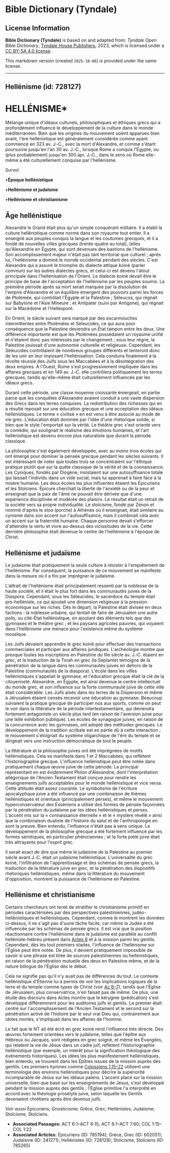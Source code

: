 # Bible Dictionary (Tyndale)

## License Information

**Bible Dictionary (Tyndale)** is based on and adapted from: _Tyndale Open Bible Dictionary_, [Tyndale House Publishers](https://tyndaleopenresources.com/), 2023, which is licensed under a [CC BY-SA 4.0 license](https://creativecommons.org/licenses/by-sa/4.0/legalcode.en).

This markdown version (created `2025-10-06`) is provided under the same license.



--------------------------------

## Hellénisme (id: 728127)

HELLÉNISME\*
============

Mélange unique d'idéaux culturels, philosophiques et éthiques grecs qui a profondément influencé le développement de la culture dans le monde méditerranéen. Bien que les origines du mouvement soient apparues bien avant, l'ère hellénistique est généralement considérée comme ayant commencé en 323 av. J.‑C., avec la mort d'Alexandre, et comme s'étant poursuivie jusqu'en l'an 30 av. J.‑C., lorsque Rome a conquis l'Égypte, ou (plus probablement) jusqu'en 300 apr. J.‑C., dans le sens où Rome elle\-même a été culturellement conquise par l'hellénisme.

Survol

•**Époque hellénistique**

•**Hellénisme et judaïsme**

•**Hellénisme et christianisme**

Âge hellénistique
-----------------

Alexandre le Grand était plus qu'un simple conquérant militaire. Il a établi la culture hellénistique comme norme dans son royaume tout entier. Il a enseigné aux peuples conquis la langue et les coutumes grecques, et il a fondé de nouvelles villes grecques (trente\-quatre au total), telles qu'Alexandrie en Égypte, qui sont devenues des bastions de l'hellénisme. Son accomplissement majeur n'était pas tant territorial que culturel ; après lui, l'hellénisme a dominé le monde occidental pendant des siècles. C'est Alexandre qui a assuré le triomphe du dialecte attique koinè (parler commun) sur les autres dialectes grecs, et celui\-ci est devenu l'atout principale dans l'hellénisation de l'Orient. Le dialecte koinè devait être le principe de base de l'acceptation de l'hellénisme par les peuples soumis. La première période après sa mort serait marquée par la dissolution de l'empire d'Alexandre et un équilibre émergent des pouvoirs parmi les forces de Ptolémée, qui contrôlait l'Égypte et la Palestine ; Séleucos, qui régnait sur Babylone et l'Asie Mineure ; et Antipater (suivi par Antigone), qui régnait sur la Macédoine et l'Hellespont.

En Orient, le siècle suivant sera marqué par des escarmouches intermittentes entre Ptolémées et Séleucides, ce qui aura pour conséquence que la Palestine deviendra un État tampon entre les deux. Une différence importante est que les Ptolémées possédaient un royaume unifié et n'étaient donc pas intéressés par le changement ; sous leur règne, la Palestine jouissait d'une autonomie culturelle et religieuse. Cependant, les Séleucides contrôlaient de nombreux groupes différents et tenteront donc de les unir en leur imposant l'hellénisation. Cela conduira finalement à la révolte réussie des Juifs sous les Maccabées et à la désintégration des deux empires. À l'Ouest, Rome s'est progressivement impliquée dans les affaires grecques et en 149 av. J.‑C. elle contrôlera politiquement les terres grecques, tandis qu'elle\-même était culturellement influencée par les idéaux grecs.

Durant cette période, une classe moyenne croissante émergeait, en partie parce que les conquêtes d'Alexandre avaient conduit à une vaste dispersion des Grecs dans les terres conquises. La redistribution des richesses qui en a résulté reposait sur une éducation grecque et une acceptation des idéaux hellénistiques. Le terme « civilisé » en est venu à être associé au mode de vie grec. L'éducation était dominée par l'idée d'une rhétorique solide, si bien que le style l'emportait sur la vérité. Le théâtre grec s'est orienté vers la comédie, qui soulignait le réalisme des émotions humaines, et l'art hellénistique est devenu encore plus naturaliste que durant la période classique.

La philosophie s'est également développée, avec au moins trois écoles qui ont émergé pour dominer la pensée grecque pendant les siècles suivants. Il est intéressant de noter que toutes trois se concentraient sur l'éthique pratique plutôt que sur la quête classique de la vérité et de la connaissance. Les Cyniques, fondés par Diogène, insistaient sur une autosuffisance totale qui laissait l'individu dans un vide social, mais lui apprenait à faire face à la misère humaine. Les deux écoles les plus influentes étaient les Épicuriens et les Stoïciens. Épicure cherchait la liberté de l'anxiété ou de la peur et enseignait que la paix de l'âme ne pouvait être dérivée que d'une expérience disciplinée et modérée des plaisirs. Le résultat était un retrait de la société vers sa propre individualité. Le stoïcisme, fondé par Zénon et nommé d'après le *stoa* (porche) à Athènes où il enseignait, était similaire au cynisme dans son accent sur l'autosuffisance, mais il combinait cela avec un accent sur la fraternité humaine. Chaque personne devait s'efforcer d'atteindre la vertu et vivre au\-dessus des vicissitudes de la vie. Cette dernière philosophie était devenue le centre de l'hellénisme à l'époque de Christ.

Hellénisme et judaïsme
----------------------

Le judaïsme était pratiquement la seule culture à résister à l'empiétement de l'hellénisme. Par conséquent, la puissance de ce mouvement se manifeste dans la mesure où il a fini par imprégner le judaïsme.

L'attrait de l'hellénisme était principalement ressenti par la noblesse de la haute société, et il était le plus fort dans les communautés juives de la Diaspora. Cependant, sous les Séleucides, le sacerdoce du temple était pro\-helléniste, ce qui ajoutait une dimension religieuse à la pression économique sur les riches. Dès le départ, la Palestine était divisée en deux factions : la noblesse urbaine, qui tentait de faire de Jérusalem une autre *polis*, ou cité\-État hellénistique, en ajoutant des éléments tels que des gymnases et le théâtre grec ; et les paysans agricoles pauvres, qui voyaient dans l'hellénisme une menace pour l'existence même du système mosaïque.

Les Juifs devaient apprendre le grec koinè pour effectuer des transactions commerciales et participer aux affaires juridiques. L'archéologie montre que presque toutes les inscriptions en Palestine du IIIe siècle av. J.‑C. étaient en grec, et la traduction de la Torah en grec (la Septante) témoigne de la pénétration de la langue dans les communautés juives en dehors de la Palestine (communautés de la diaspora). L'école dans les villes hellénistiques s'appelait le gymnase, et l'éducation grecque était la clé de la citoyenneté. Alexandrie, en Égypte, est ainsi devenue le centre intellectuel du monde grec, et son influence sur la forte communauté juive de cette ville était considérable. Les Juifs aisés dans les terres de la Dispersion et même à Jérusalem étaient censés recevoir une éducation au gymnase. Beaucoup suivaient la pratique grecque de participer nus aux sports, comme on peut le voir dans la littérature de la période intertestamentaire, qui deviendra fortement antagoniste un siècle plus tard (en raison de l'aversion juive pour une telle exhibition publique). Les écoles de synagogue juives, en raison de la concurrence avec les gymnases, ont adopté des méthodes grecques. Le développement de la tradition scribale est en partie dû à cette interaction ; le mouvement s'éloignait du système oligarchique de l'ère du temple et se dirigeait vers une instruction démocratique de tout le peuple.

La littérature et la philosophie juives ont été imprégnées de motifs hellénistiques. Cela se manifeste dans 1 et 2 Maccabées, qui reflètent l'historiographie grecque. L'influence hellénistique peut être notée dans pratiquement chaque œuvre juive de cette période. Le principal représentant en est évidemment Philon d'Alexandrie, dont l'interprétation allégorique de l'Ancien Testament était conçue pour rendre les enseignements juifs acceptables pour le monde hellénistique et vice versa. Cette attitude était assez courante. Le symbolisme de l'écriture apocalyptique juive a été influencé par une combinaison de thèmes hellénistiques et orientaux (principalement perses), et même le mouvement hyperconservateur des Esséniens a utilisé des formes de pensée façonnées par la pénétration du judaïsme par les idées hellénistiques et perses. L'accent mis sur la « connaissance éternelle » et le « mystère révélé » ainsi que la combinaison dualiste de l'histoire du salut et de l'anthropologie en sont la preuve. Bien entendu, l'influence n'était pas à sens unique. Le développement de la philosophie grecque a été fortement influencé par les formes sémitiques, en particulier phéniciennes ; et la forte piété juive était très attrayante pour l'esprit grec.

Il serait exact de dire que même le judaïsme de la Palestine au premier siècle avant J.‑C. était un judaïsme hellénistique. L'universalité du grec koinè, l'infiltration de l'apprentissage et des schémas de pensée grecs, la traduction de la littérature juive en grec, et la pénétration des dispositifs rhétoriques hellénistiques, même dans la littérature du mouvement d'opposition, montrent la puissance de l'hellénisme en Palestine.

Hellénisme et christianisme
---------------------------

Certains chercheurs ont tenté de stratifier le christianisme primitif en périodes caractérisées par des perspectives palestiniennes, judéo\-hellénistiques et hellénistiques. Cependant, comme le montrent les données ci\-dessus, il ne s'agit pas d'uune tâche facile, car même la Judée a été influencée par les schémas de pensée grecs. Il est vrai que la position réactionnaire contre l'hellénisme dans le judaïsme est parallèle au conflit helléniste\-hébreu présent dans [Actes 6](https://ref.ly/Acts6:1-Acts6:15) et à la mission parmi les gentils. Cependant, dès les tout premiers stades, l'influence de l'hellénisme sur l'Église peut être notée. De plus, il devient pratiquement impossible de savoir si une phrase est tirée de sources palestiniennes ou hellénistiques, en raison de la pénétration mutuelle des deux en Palestine même, et de la nature bilingue de l'Église dès le début.

Cela ne signifie pas qu'il n'y avait pas de différences du tout. Le contexte hellénistique d'Étienne lui a permis de voir les implications logiques de la terre et du temple comme types de Christ (voir [Ac 6–7](https://ref.ly/Acts6:1-Acts7:60)), tandis que l'Église de Jérusalem, plus conservatrice, n'en faisait pas de même. De plus, une étude des discours dans Actes montre que le kérygme (prédication) s'est développé différemment pour les auditoires juifs et gentils. Le premier était centré sur l'accomplissement de l'Ancien Testament et le second sur la pénétration active de l'histoire par le seul vrai Dieu qui, contrairement aux idoles mortes, s'impliquait dans les affaires de l'homme.

Le fait que le NT ait été écrit en grec koinè rend l'influence très directe. Des œuvres fortement orientées vers le judaïsme, telles que l'épître aux Hébreux ou Jacques, sont rédigées en grec soigné, et même les Évangiles, qui relatent la vie de Jésus dans un cadre juif, reflètent l'historiographie hellénistique (par exemple, un intérêt pour la signification théologique des événements historiques). Les idées les plus manifestement hellénistiques, bien entendu, se trouvent dans les Épîtres issues de la mission auprès des gentils. Les premiers hymnes comme [Colossiens 1\.15–22](https://ref.ly/Col1:15-Col1:22) utilisent une terminologie des environs hellénistiques pour décrire la supériorité incomparable de Jésus sur les idéaux païens. L'accent placé sur la mission universelle, bien que basé sur les enseignements de Jésus, s'est développé pendant la mission auprès des gentils ; l'Église primitive l'a interprété en accord avec la théologie prosélyte juive, selon laquelle les Gentils devenaient chrétiens après être devenus juifs.

*Voir aussi* Épicuriens; Gnosticisme; Grèce, Grec; Hellénistes; Judaïsme; Stoïcisme, Stoïciens.

* **Associated Passages:** ACT 6:1–ACT 6:15; ACT 6:1–ACT 7:60; COL 1:15–COL 1:22
* **Associated Articles:** Épicuriens (ID: 785194); Grèce, Grec (ID: 602051); Judaïsme (ID: 341271); Hellénistes (ID: 728128); Stoïcisme, Stoïciens (ID: 785265)

